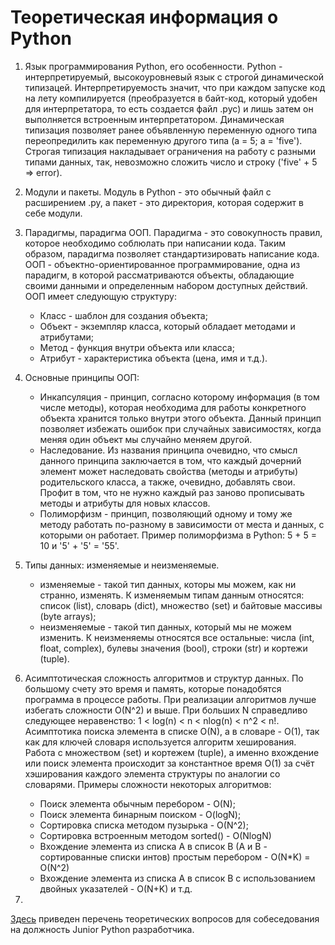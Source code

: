 # Теоретическая информация о Python
1. Язык программирования Python, его особенности. 
Python - интерпретируемый, высокоуровневый язык с строгой динамической типизацей. 
Интерпретируемость значит, что при каждом запуске код на лету компилируется (преобразуется в байт-код, который удобен для интерпретатора, то есть создается файл .pyc) и лишь затем он выполняется встроенным интерпретатором. 
Динамическая типизация позволяет ранее объявленную переменную одного типа переопредилить как переменную другого типа (a = 5; a = 'five').
Строгая типизация накладывает ограничения на работу с разными типами данных, так, невозможно сложить число и строку ('five' + 5 => error).

1. Модули и пакеты. Модуль в Python - это обычный файл с расширением .py, а пакет - это директория, которая содержит в себе модули.

1. Парадигмы, парадигма ООП. Парадигма - это совокупность правил, которое необходимо соблюлать при написании кода. 
Таким образом, парадигма позволяет стандартизировать написание кода.
ООП - объектно-ориентированное программирование, одна из парадигм, в которой рассматриваются объекты, обладающие своими данными и определенным набором доступных действий.
ООП имеет следующую структуру: 
	- Класс - шаблон для создания объекта; 
	- Объект - экземпляр класса, который обладает методами и атрибутами; 
	- Метод - функция внутри объекта или класса; 
	- Атрибут - характеристика объекта (цена, имя и т.д.).
1. Основные принципы ООП:
	- Инкапсуляция - принцип, согласно которому информация (в том числе методы), которая необходима для работы конкретного объекта хранится 
	только внутри этого объекта. Данный принцип позволяет избежать ошибок при случайных зависимостях, когда меняя один объект мы случайно меняем другой.
	- Наследование. Из названия принципа очевидно, что смысл данного принципа заключается в том, что каждый дочерний элемент может наследовать
	свойства (методы и атрибуты) родительского класса, а также, очевидно, добавлять свои. Профит в том, что не нужно каждый раз заново прописывать 
	методы и атрибуты для новых классов.
	- Полиморфизм - принцип, позволяющий одному и тому же методу работать по-разному в зависимости от места и данных, с которыми он работает. 
	Пример полиморфизма в Python: 5 + 5 = 10 и '5' + '5' = '55'.
	
1. Типы данных: изменяемые и неизменяемые.
	- изменяемые - такой тип данных, которы мы можем, как ни странно, изменять. К изменяемым типам данным относятся: 
	список (list), словарь (dict), множество (set) и байтовые массивы (byte arrays);
	- неизменяемые - такой тип данных, который мы не можем изменить. К неизменяемы относятся все остальные: 
	числа (int, float, complex), булевы значения (bool), строки (str) и кортежи (tuple).
	
1. Асимптотическая сложность алгоритмов и структур данных. По большому счету это время и память, которые понадобятся программа в процессе работы.
При реализации алгоритмов лучше избегать сложности O(N^2) и выше. При больших N справедливо следующее неравенство: 1 < log(n) < n < nlog(n) < n^2 < n!. 
Асимптотика поиска элемента в списке O(N), а в словаре - O(1), так как для ключей словаря используется алгоритм хеширования.
Работа с множеством (set) и кортежем (tuple), а именно вхождение или поиск элемента происходит за  константное время O(1) 
за счёт хэширования каждого элемента структуры по аналогии со словарями.
Примеры сложности некоторых алгоритмов:
	- Поиск элемента обычным перебором - O(N);
	- Поиск элемента бинарным поиском - O(logN);
	- Сортировка списка методом пузырька - O(N^2);
	- Сортировка встроенным методом sorted() - O(NlogN)
	- Вхождение элемента из списка A в список B (A и B - сортированные списки интов) простым перебором - O(N*K) = O(N^2)
	- Вхождение элемента из списка A в список B с использованием двойных указателей - O(N+K) и т.д.
	
1. 
	
	
[Здесь](https://github.com/markdrrr/interview_questions_python_junior) приведен перечень теоретических вопросов для собеседования на должность Junior Python разработчика. 
